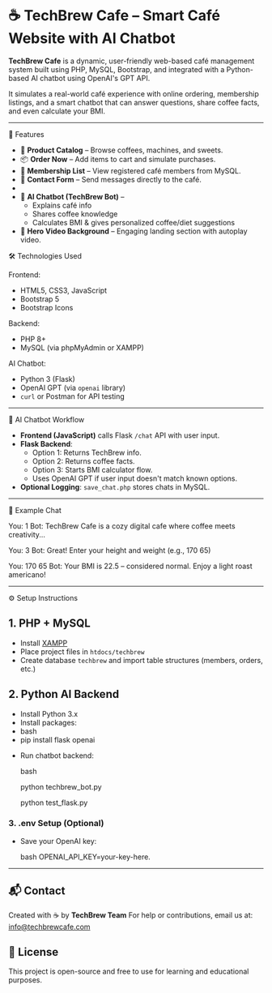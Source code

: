 
# ☕ TechBrew Cafe – Smart Café Website with AI Chatbot

**TechBrew Cafe** is a dynamic, user-friendly web-based café management system built using PHP, MySQL, Bootstrap, and integrated with a Python-based AI chatbot using OpenAI's GPT API.

It simulates a real-world café experience with online ordering, membership listings, and a smart chatbot that can answer questions, share coffee facts, and even calculate your BMI.

---

 🚀 Features

- 🛒 **Product Catalog** – Browse coffees, machines, and sweets.
- 📦 **Order Now** – Add items to cart and simulate purchases.
- 👥 **Membership List** – View registered café members from MySQL.
- 📧 **Contact Form** – Send messages directly to the café.
- 
- 🤖 **AI Chatbot (TechBrew Bot)** – 
  - Explains café info
  - Shares coffee knowledge
  - Calculates BMI & gives personalized coffee/diet suggestions
- 🎥 **Hero Video Background** – Engaging landing section with autoplay video.



🛠 Technologies Used

 Frontend:
- HTML5, CSS3, JavaScript
- Bootstrap 5
- Bootstrap Icons

Backend:
- PHP 8+
- MySQL (via phpMyAdmin or XAMPP)

 AI Chatbot:
- Python 3 (Flask)
- OpenAI GPT (via `openai` library)
- `curl` or Postman for API testing

---

🧠 AI Chatbot Workflow

- **Frontend (JavaScript)** calls Flask `/chat` API with user input.
- **Flask Backend**:
  - Option 1: Returns TechBrew info.
  - Option 2: Returns coffee facts.
  - Option 3: Starts BMI calculator flow.
  - Uses OpenAI GPT if user input doesn't match known options.
- **Optional Logging**: `save_chat.php` stores chats in MySQL.

---

 💬 Example Chat



You: 1
Bot: TechBrew Cafe is a cozy digital cafe where coffee meets creativity...

You: 3
Bot: Great! Enter your height and weight (e.g., 170 65)

You: 170 65
Bot: Your BMI is 22.5 – considered normal. Enjoy a light roast americano!



---

 ⚙ Setup Instructions

 ## 1. PHP + MySQL
- Install [XAMPP](https://www.apachefriends.org/index.html)
- Place project files in `htdocs/techbrew`
- Create database `techbrew` and import table structures (members, orders, etc.)

  
 ## 2. Python AI Backend
- Install Python 3.x
- Install packages:
- bash
- pip install flask openai

* Run chatbot backend:

  bash
  
  python techbrew_bot.py

  python test_flask.py
  

### 3. .env Setup (Optional)

* Save your OpenAI key:

  bash
  OPENAI_API_KEY=your-key-here.
---

## 📬 Contact

Created with ☕ by **TechBrew Team**
For help or contributions, email us at: [info@techbrewcafe.com](mailto:info@techbrewcafe.com)

## 📝 License

This project is open-source and free to use for learning and educational purposes.

```

